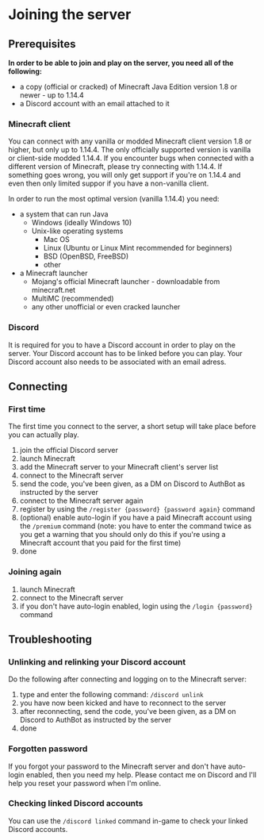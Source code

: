 # Joining the server

## Prerequisites

**In order to be able to join and play on the server, you need all of the following:**

- a copy (official or cracked) of Minecraft Java Edition version 1.8 or newer - up to 1.14.4
- a Discord account with an email attached to it

### Minecraft client

You can connect with any vanilla or modded Minecraft client version 1.8 or higher, but only up to 1.14.4. The only officially supported version is vanilla or client-side modded 1.14.4. If you encounter bugs when connected with a different version of Minecraft, please try connecting with 1.14.4. If something goes wrong, you will only get support if you're on 1.14.4 and even then only limited suppor if you have a non-vanilla client.

In order to run the most optimal version (vanilla 1.14.4) you need:

- a system that can run Java
    - Windows (ideally Windows 10)
    - Unix-like operating systems
        - Mac OS
        - Linux (Ubuntu or Linux Mint recommended for beginners)
        - BSD (OpenBSD, FreeBSD)
        - other
- a Minecraft launcher
    - Mojang's official Minecraft launcher - downloadable from minecraft.net
    - MultiMC (recommended)
    - any other unofficial or even cracked launcher

### Discord

It is required for you to have a Discord account in order to play on the server. Your Discord account has to be linked before you can play. Your Discord account also needs to be associated with an email adress.

## Connecting

### First time

The first time you connect to the server, a short setup will take place before you can actually play.

1. join the official Discord server
2. launch Minecraft
3. add the Minecraft server to your Minecraft client's server list
4. connect to the Minecraft server
5. send the code, you've been given, as a DM on Discord to AuthBot as instructed by the server
6. connect to the Minecraft server again
7. register by using the ``/register {password} {password again}`` command
8. (optional) enable auto-login if you have a paid Minecraft account using the ``/premium`` command (note: you have to enter the command twice as you get a warning that you should only do this if you're using a Minecraft account that you paid for the first time)
9. done

### Joining again

1. launch Minecraft
2. connect to the Minecraft server
3. if you don't have auto-login enabled, login using the ``/login {password}`` command

## Troubleshooting

### Unlinking and relinking your Discord account

Do the following after connecting and logging on to the Minecraft server:

1. type and enter the following command: ``/discord unlink``
2. you have now been kicked and have to reconnect to the server
3. after reconnecting, send the code, you've been given, as a DM on Discord to AuthBot as instructed by the server
4. done

### Forgotten password

If you forgot your password to the Minecraft server and don't have auto-login enabled, then you need my help. Please contact me on Discord and I'll help you reset your password when I'm online.

### Checking linked Discord accounts

You can use the ``/discord linked`` command in-game to check your linked Discord accounts.
